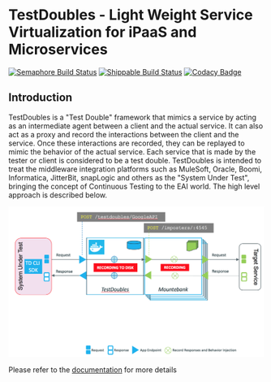 # TestDoubles - Light Weight Service Virtualization for iPaaS and Microservices #

[![Semaphore Build Status](https://semaphoreci.com/api/v1/projects/d1ad526b-97bc-444f-bb36-e208b3e94006/534914/badge.svg)](https://semaphoreci.com/rraheja/testdoubles)
[![Shippable Build Status](https://img.shields.io/shippable/55ca3b65edd7f2c0529fcfe3.svg)](https://app.shippable.com/projects/55ca3b65edd7f2c0529fcfe3)
[![Codacy Badge](https://www.codacy.com/project/badge/b8c86c3745724a5a9e0ff07bab6a3fcc)](https://www.codacy.com)

## Introduction ##

TestDoubles is a "Test Double" framework that mimics a service by acting as an intermediate agent between a client and the actual service. It can also act as a proxy and record the interactions between the client and the service. Once these interactions are recorded, they can be replayed to mimic the behavior of the actual service. Each service that is made by the tester or client is considered to be a test double. TestDoubles is intended to treat the middleware integration platforms such as MuleSoft, Oracle, Boomi, Informatica, JitterBit, snapLogic and others as the "System Under Test", bringing the concept of Continuous Testing to the EAI world. The high level approach is described below.

![Test Double Architecture.png](/documentation/images/0-testdoubles.png)

Please refer to the [documentation](/documentation/index.md) for more details
